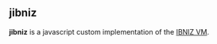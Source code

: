 ## jibniz
**jibniz** is a javascript custom implementation of the [IBNIZ VM](http://pelulamu.net/ibniz/).
